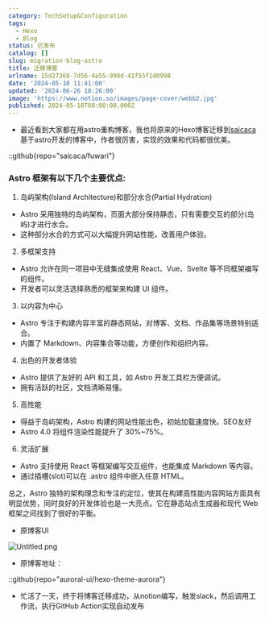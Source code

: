 ```yaml
---
category: TechSetup&Configuration
tags:
  - Hexo
  - Blog
status: 已发布
catalog: []
slug: migration-blog-astro
title: 迁移博客
urlname: 15d27368-7d56-4a55-998d-41f55f1d0998
date: '2024-05-10 11:41:00'
updated: '2024-06-26 18:26:00'
image: 'https://www.notion.so/images/page-cover/webb2.jpg'
published: 2024-05-10T08:00:00.000Z
---
```

- 最近看到大家都在用astro重构博客，我也将原来的Hexo博客迁移到[saicaca](https://github.com/saicaca/fuwari)基于astro开发的博客中，作者很厉害，实现的效果和代码都很优美。

::github{repo="saicaca/fuwari"}


### Astro 框架有以下几个主要优点:



1. 岛屿架构(Island Architecture)和部分水合(Partial Hydration)
- Astro 采用独特的岛屿架构，页面大部分保持静态，只有需要交互的部分(岛屿)才进行水合。
- 这种部分水合的方式可以大幅提升网站性能，改善用户体验。

2. 多框架支持
- Astro 允许在同一项目中无缝集成使用 React、Vue、Svelte 等不同框架编写的组件。
- 开发者可以灵活选择熟悉的框架来构建 UI 组件。

3. 以内容为中心
- Astro 专注于构建内容丰富的静态网站，对博客、文档、作品集等场景特别适合。
- 内置了 Markdown、内容集合等功能，方便创作和组织内容。

4. 出色的开发者体验
- Astro 提供了友好的 API 和工具，如 Astro 开发工具栏方便调试。
- 拥有活跃的社区，文档清晰易懂。

5. 高性能
- 得益于岛屿架构，Astro 构建的网站性能出色，初始加载速度快。SEO友好
- Astro 4.0 将组件渲染性能提升了 30%~75%。

6. 灵活扩展
- Astro 支持使用 React 等框架编写交互组件，也能集成 Markdown 等内容。
- 通过插槽(slot)可以在 .astro 组件中嵌入任意 HTML。

总之，Astro 独特的架构理念和专注的定位，使其在构建高性能内容网站方面具有明显优势，同时良好的开发体验也是一大亮点。它在静态站点生成器和现代 Web 框架之间找到了很好的平衡。

- 原博客UI

![Untitled.png](https://prod-files-secure.s3.us-west-2.amazonaws.com/5d24fe63-e567-4804-86f9-9fdc62e13082/3d59c350-432a-4fb6-a08f-0638fef2026e/Untitled.png?X-Amz-Algorithm=AWS4-HMAC-SHA256&X-Amz-Content-Sha256=UNSIGNED-PAYLOAD&X-Amz-Credential=ASIAZI2LB4663GNTUDFU%2F20250223%2Fus-west-2%2Fs3%2Faws4_request&X-Amz-Date=20250223T053542Z&X-Amz-Expires=3600&X-Amz-Security-Token=IQoJb3JpZ2luX2VjENX%2F%2F%2F%2F%2F%2F%2F%2F%2F%2FwEaCXVzLXdlc3QtMiJHMEUCIGKZ%2BfNjvj3LhH7M08D5g3qn8foN7qTMKkZtXcOpHIyMAiEAmsM3deD2WUlqtJpa1dIq%2BN952zh2XDJaLYi1GxqNExcqiAQI%2Fv%2F%2F%2F%2F%2F%2F%2F%2F%2F%2FARAAGgw2Mzc0MjMxODM4MDUiDPrrW81J4Myvn3cjzSrcAw6HO15%2FXdsOisFMd6alCODpr2Gn%2B71MyoCcUN8Uloj6h2WZusJW9o3YK0P45oSFa1WLIUM0dGcZuaMRmwm6M%2FlKBpVsurBRkBNSeHrkaAJG0upq0BDyDq9sMs1Vdr%2FYFhSgAl%2B5vC%2F5W3Hz0DWV1H%2FXYExreClUuFac9U3hb%2BqMols%2BTpKLyRK1NfRA4BHDuIwb1wWsVbYptDOyJOLbi2%2BGiJQsBMT1rVTtFbQm8uSV1nlU8iilz0EFl74fsIkq7maOJcOuyyP%2FvVSD%2FBpeT0eQ9a14e8iYyOyWlRa3SMqQ5OwE6HgaMfKR4xk8CIFZSQr%2FyW8BheZsEiD7ne%2B6IaL9FmIza1UACO8F4q%2BUYMIwmZ2YrzObhGFWs7o1oAo8whdhwsA9BuapN7qgL4Bu%2Fe%2BovlvRzla8lYcWK7lk8MyZc%2BpaN0Nde0WfmDwXV5OXDIcR3Dy%2FvJhc4KoF8l468yCSF6W7372hD850ptWspfMDCuwJE0Q3fN7cqIbZc9acim9WW5OVf7uXbcdQhOEO4020oNWsUwJ2tVJOM1Ax8m8J2qcAOztIunb4PxNdSQPaBRwj0qeLZLn81t8aShbCaBidj55oicf07m88rnxWatHjBiCYaHv20XBMDSNpMJvF6r0GOqUBAu5SUgrRz%2FieyUJXQoAWgd6QgEFzZtzt0t3R9hFtTVeW9GYbaOTnLIYz7I2imgYNRv2WMfe9BdpSjQadH3%2FiGfsMEeWFPRi33M%2FhpuTgCaeusEno9q66Rg9FTYUXUZJo%2FO16BJ%2BCeDUeiCF7pI7lqUwef%2BZXiyF9W647dKuzfzGFAfdKM4g2gQhNP8kkLxvHgNkIeQd9WimDMJLBzdEsA010Htqy&X-Amz-Signature=523b5b5f818ba507853eeda0c020a54191ad1a9951ef9fb26dd5ac213497d474&X-Amz-SignedHeaders=host&x-id=GetObject)

- 原博客地址：

::github{repo="auroral-ui/hexo-theme-aurora"}

- 忙活了一天，终于将博客迁移成功，从notion编写，触发slack，然后调用工作流，执行GitHub Action实现自动发布
